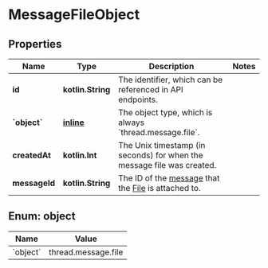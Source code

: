 
# MessageFileObject

## Properties
| Name | Type | Description | Notes |
| ------------ | ------------- | ------------- | ------------- |
| **id** | **kotlin.String** | The identifier, which can be referenced in API endpoints. |  |
| **&#x60;object&#x60;** | [**inline**](#&#x60;Object&#x60;) | The object type, which is always &#x60;thread.message.file&#x60;. |  |
| **createdAt** | **kotlin.Int** | The Unix timestamp (in seconds) for when the message file was created. |  |
| **messageId** | **kotlin.String** | The ID of the [message](/docs/api-reference/messages) that the [File](/docs/api-reference/files) is attached to. |  |


<a id="`Object`"></a>
## Enum: object
| Name | Value |
| ---- | ----- |
| &#x60;object&#x60; | thread.message.file |



